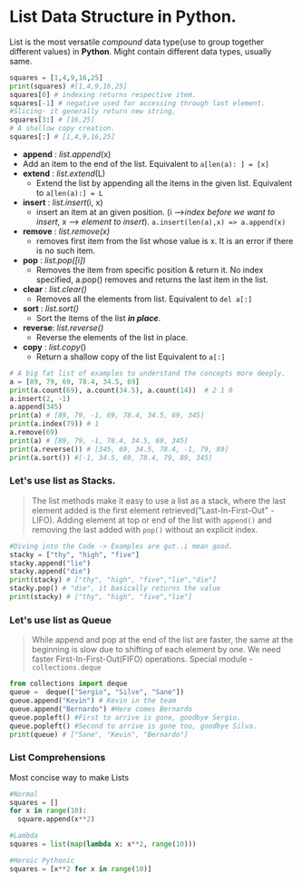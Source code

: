 # List Data Structure in Python.

List is the most versatile  _compound_ data type(use to group together different values) in __Python__. Might contain different data types, usually same.

```python
squares = [1,4,9,16,25]
print(squares) #[1,4,9,16,25]
squares[0] # indexing returns respective item.
squares[-1] # negative used for accessing through last element.
#Slicing- it generally return new string,
squares[3:] # [16,25]
# A shallow copy creation.
squares[:] # [1,4,9,16,25]
```
- **append** : _list.append_(x)
 - Add an item to the end of the list. Equivalent to `a[len(a): ] = [x]`
- **extend** : _list.extend_(L)
  - Extend the list by appending all the items in the given list. Equivalent to `a[len(a):] = L`
- **insert** : _list.insert_(i, x)
  - insert an item at an given position. (i -->_index before we want to insert_, x --> _element to insert_). `a.insert(len(a),x) => a.append(x)`
- **remove** : _list.remove(x)_
  - removes first item from the list whose value is x. It is an error if there is no such item.
- **pop** : _list.pop([i])_
  - Removes the item from specific position & return it. No index specified, a.pop() removes and returns the last item in the list.
- **clear** : _list.clear()_
  - Removes all the elements from list. Equivalent to `del a[:]`
- **sort** : _list.sort()_
  - Sort the items of the list **_in place_**.
- **reverse**: _list.reverse()_
  - Reverse the elements of the list in place.
- **copy** : _list.copy_()
  -  Return a shallow copy of the list Equivalent to `a[:]`

```Python
# A big fat list of examples to understand the concepts more deeply.
a = [89, 79, 69, 78.4, 34.5, 69]
print(a.count(69), a.count(34.5), a.count(14))  # 2 1 0
a.insert(2, -1)
a.append(345)
print(a) # [89, 79, -1, 69, 78.4, 34.5, 69, 345]
print(a.index(79)) # 1
a.remove(69)
print(a) # [89, 79, -1, 78.4, 34.5, 69, 345]
print(a.reverse()) # [345, 69, 34.5, 78.4, -1, 79, 89]
print(a.sort()) #[-1, 34.5, 69, 78.4, 79, 89, 345]
```  

### Let's use list as Stacks.
> The list methods make it easy to use a list as a stack, where the last element added is the first element retrieved("Last-In-First-Out" - LIFO). Adding element at top or end of the list with `append()` and removing the last added with `pop()` without an explicit index.

```Python
#Diving into the Code -> Examples are gut..i mean good.
stacky = ["thy", "high", "five"]
stacky.append("lie")
stacky.append("die")
print(stacky) # ["thy", "high", "five","lie","die"]
stacky.pop() # "die", it basically returns the value
print(stacky) # ["thy", "high", "five","lie"]
```
### Let's use list as Queue
> While append and pop at the end of the list are faster, the same at the beginning is slow due to shifting of each element by one. We need faster First-In-First-Out(FIFO) operations.
Special module - `collections.deque`

```Python
from collections import deque
queue =  deque(["Sergio", "Silve", "Sane"])
queue.append("Kevin") # Kevin in the team
queue.append("Bernardo") #Here comes Bernardo
queue.popleft() #First to arrive is gone, goodbye Sergio.
queue.popleft() #Second to arrive is gone too, goodbye Silva.
print(queue) # ["Sane", "Kevin", "Bernardo"]
```

### List Comprehensions
Most concise way to make Lists

```Python
#Normal
squares = []
for x in range(10):
  square.append(x**2)

#Lambda
squares = list(map(lambda x: x**2, range(10)))

#Heroic Pythonic
squares = [x**2 for x in range(10)]  
```
